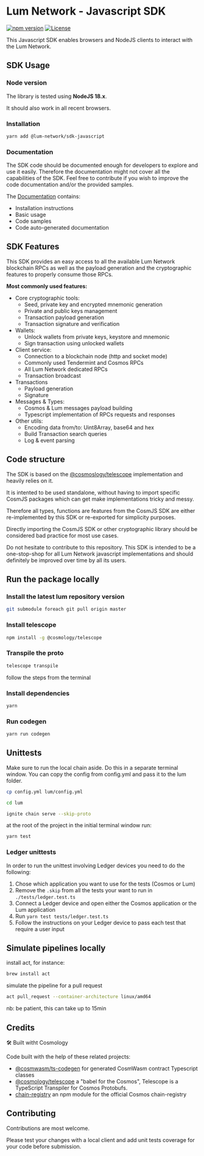 # Lum Network - Javascript SDK

[![npm version](https://badge.fury.io/js/%40lum-network%2Fsdk-javascript.svg)](https://badge.fury.io/js/%40lum-network%2Fsdk-javascript)
[![License](https://img.shields.io/badge/License-Apache%202.0-blue.svg)](https://opensource.org/licenses/Apache-2.0)

This Javascript SDK enables browsers and NodeJS clients to interact with the Lum Network.

## SDK Usage

### Node version

The library is tested using **NodeJS 18.x**.

It should also work in all recent browsers.

### Installation

```bash
yarn add @lum-network/sdk-javascript
```

### Documentation

The SDK code should be documented enough for developers to explore and use it easily. Therefore the documentation might not cover all the capabilities of the SDK. Feel free to contribute if you wish to improve the code documentation and/or the provided samples.

The [Documentation](./docs/README.md) contains:

-   Installation instructions
-   Basic usage
-   Code samples
-   Code auto-generated documentation

## SDK Features

This SDK provides an easy access to all the available Lum Network blockchain RPCs as well as the payload generation and the cryptographic features to properly consume those RPCs.

**Most commonly used features:**

-   Core cryptographic tools:
    -   Seed, private key and encrypted mnemonic generation
    -   Private and public keys management
    -   Transaction payload generation
    -   Transaction signature and verification
-   Wallets:
    -   Unlock wallets from private keys, keystore and mnemonic
    -   Sign transaction using unlocked wallets
-   Client service:
    -   Connection to a blockchain node (http and socket mode)
    -   Commonly used Tendermint and Cosmos RPCs
    -   All Lum Network dedicated RPCs
    -   Transaction broadcast
-   Transactions
    -   Payload generation
    -   Signature
-   Messages & Types:
    -   Cosmos & Lum messages payload building
    -   Typescript implementation of RPCs requests and responses
-   Other utils:
    -   Encoding data from/to: Uint8Array, base64 and hex
    -   Build Transaction search queries
    -   Log & event parsing

## Code structure

The SDK is based on the [@cosmoslogy/telescope](https://github.com/cosmology-tech/telescope) implementation and heavily relies on it.

It is intented to be used standalone, without having to import specific CosmJS packages which can get make implementations tricky and messy.

Therefore all types, functions are features from the CosmJS SDK are either re-implemented by this SDK or re-exported for simplicity purposes.

Directly importing the CosmJS SDK or other cryptographic library should be considered bad practice for most use cases.

Do not hesitate to contribute to this repository. This SDK is intended to be a one-stop-shop for all Lum Network javascript implementations and should definitely be improved over time by all its users.

## Run the package locally

### Install the latest lum repository version

```bash
git submodule foreach git pull origin master
```

### Install telescope

```bash
npm install -g @cosmology/telescope
```

### Transpile the proto

```bash
telescope transpile
```

follow the steps from the terminal

### Install dependencies

```bash
yarn
```

### Run codegen

```bash
yarn run codegen
```

## Unittests

Make sure to run the local chain aside.
Do this in a separate terminal window. You can copy the config from config.yml and pass it to the lum folder.

```bash
cp config.yml lum/config.yml
```

```bash
cd lum
```

```bash
ignite chain serve --skip-proto
```

at the root of the project in the initial terminal window run:

```bash
yarn test
```

### Ledger unittests

In order to run the unittest involving Ledger devices you need to do the following:

1. Chose which application you want to use for the tests (Cosmos or Lum)
2. Remove the `.skip` from all the tests your want to run in `./tests/ledger.test.ts`
3. Connect a Ledger device and open either the Cosmos application or the Lum application
4. Run `yarn test tests/ledger.test.ts`
5. Follow the instructions on your Ledger device to pass each test that require a user input

## Simulate pipelines locally

install act, for instance:

```bash
brew install act
```

simulate the pipeline for a pull request

```bash
act pull_request --container-architecture linux/amd64
```

nb: be patient, this can take up to 15min

## Credits

🛠 Built witht Cosmology

Code built with the help of these related projects:

-   [@cosmwasm/ts-codegen](https://github.com/CosmWasm/ts-codegen) for generated CosmWasm contract Typescript classes
-   [@cosmology/telescope](https://github.com/cosmology-tech/telescope) a "babel for the Cosmos", Telescope is a TypeScript Transpiler for Cosmos Protobufs.
-   [chain-registry](https://github.com/cosmology-tech/chain-registry) an npm module for the official Cosmos chain-registry

## Contributing

Contributions are most welcome.

Please test your changes with a local client and add unit tests coverage for your code before submission.
